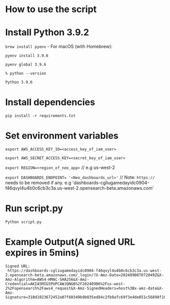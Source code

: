 # How to use the script
# Install Python 3.9.2
`brew install pyenv` - For macOS (with Homebrew):

`pyenv install 3.9.6`

`pyenv global 3.9.6`
```
% python --version

Python 3.9.6
```


# Install dependencies
`pip install -r requirements.txt`

# Set environment variables
`export AWS_ACCESS_KEY_ID=<access_key_of_iam_user>`

`export AWS_SECRET_ACCESS_KEY=<secret_key_of_iam_user>`

`export REGION=<region_of_neo_app>` // e.g us-west-2

`export DASHBOARDS_ENDPOINT= '<Neo_dashboards_url>'` // Note: `https://` needs to be removed if any. e.g 'dashboards-cgliugamedayidc0904-f46qvyl4u4b0c6cb3c3a.us-west-2.opensearch-beta.amazonaws.com'

# Run script.py
`Python script.py`

# Example Output(A signed URL expires in 5mins)
```
Signed URL:
 https://dashboards-cgliugamedayidc0904-f46qvyl4u4b0c6cb3c3a.us-west-2.opensearch-beta.amazonaws.com/_login/?X-Amz-Date=20240906T072049Z&X-Amz-Algorithm=AWS4-HMAC-SHA256&X-Amz-Credential=AKIA5MIG5PUPCAWJQNGB%2F20240906%2Fus-west-2%2Fopensearch%2Faws4_request&X-Amz-SignedHeaders=host%3Bx-amz-date&X-Amz-Signature=310d1023672452a07f60349b9b035ed84c2fb8afc69f3e4de051c56898f18a2f

